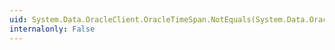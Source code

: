 ```yaml
---
uid: System.Data.OracleClient.OracleTimeSpan.NotEquals(System.Data.OracleClient.OracleTimeSpan,System.Data.OracleClient.OracleTimeSpan)
internalonly: False
---
```

